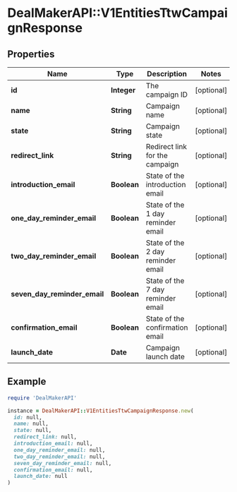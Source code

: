 # DealMakerAPI::V1EntitiesTtwCampaignResponse

## Properties

| Name | Type | Description | Notes |
| ---- | ---- | ----------- | ----- |
| **id** | **Integer** | The campaign ID | [optional] |
| **name** | **String** | Campaign name | [optional] |
| **state** | **String** | Campaign state | [optional] |
| **redirect_link** | **String** | Redirect link for the campaign | [optional] |
| **introduction_email** | **Boolean** | State of the introduction email | [optional] |
| **one_day_reminder_email** | **Boolean** | State of the 1 day reminder email | [optional] |
| **two_day_reminder_email** | **Boolean** | State of the 2 day reminder email | [optional] |
| **seven_day_reminder_email** | **Boolean** | State of the 7 day reminder email | [optional] |
| **confirmation_email** | **Boolean** | State of the confirmation email | [optional] |
| **launch_date** | **Date** | Campaign launch date | [optional] |

## Example

```ruby
require 'DealMakerAPI'

instance = DealMakerAPI::V1EntitiesTtwCampaignResponse.new(
  id: null,
  name: null,
  state: null,
  redirect_link: null,
  introduction_email: null,
  one_day_reminder_email: null,
  two_day_reminder_email: null,
  seven_day_reminder_email: null,
  confirmation_email: null,
  launch_date: null
)
```

